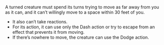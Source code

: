 A turned creature must spend its turns trying to move as far away from you as it can, and it can’t willingly move to a space within 30 feet of you. 
- It also can’t take reactions. 
- For its action, it can use only the Dash action or try to escape from an effect that prevents it from moving. 
- If there’s nowhere to move, the creature can use the Dodge action. 
